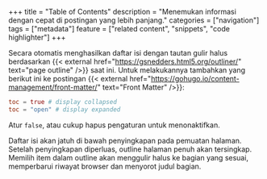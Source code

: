 +++
title = "Table of Contents"
description = "Menemukan informasi dengan cepat di postingan yang lebih panjang."
categories = ["navigation"]
tags = ["metadata"]
feature = ["related content", "snippets", "code highlighter"]
+++

Secara otomatis menghasilkan daftar isi dengan tautan gulir halus berdasarkan {{< external href="https://gsnedders.html5.org/outliner/" text="page outline" />}} saat ini. Untuk melakukannya tambahkan yang berikut ini ke postingan {{< external href="https://gohugo.io/content-management/front-matter/" text="Front Matter" />}}:

```toml
toc = true # display collapsed
toc = "open" # display expanded
```

Atur `false`, atau cukup hapus pengaturan untuk menonaktifkan.

Daftar isi akan jatuh di bawah penyingkapan pada pemuatan halaman. Setelah penyingkapan diperluas, outline halaman penuh akan tersingkap. Memilih item dalam outline akan menggulir halus ke bagian yang sesuai, memperbarui riwayat browser dan menyorot judul bagian.
